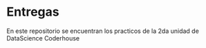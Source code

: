 # Entregas
En este repositorio se encuentran los practicos de la 2da unidad de DataScience Coderhouse
